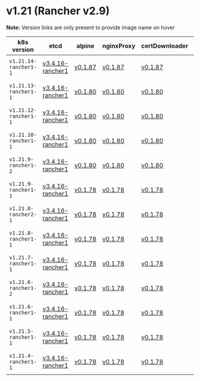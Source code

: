 # v1.21 (Rancher v2.9)

**Note:** Version links are only present to provide image name on hover

| k8s version| etcd| alpine| nginxProxy| certDownloader| kubernetesServicesSidecar| kubedns| dnsmasq| kubednsSidecar| kubednsAutoscaler| coredns| corednsAutoscaler| nodelocal| kubernetes| flannel| flannelCni| calicoNode| calicoCni| calicoControllers| calicoCtl| calicoFlexVol| canalNode| canalCni| canalControllers| canalFlannel| canalFlexVol| weaveNode| weaveCni| podInfraContainer| ingress| ingressBackend| ingressWebhook| metricsServer| windowsPodInfraContainer| aciCniDeployContainer| aciHostContainer| aciOpflexContainer| aciMcastContainer| aciOvsContainer| aciControllerContainer| aciGbpServerContainer| aciOpflexServerContainer |
| ----- | ----- | ----- | ----- | ----- | ----- | ----- | ----- | ----- | ----- | ----- | ----- | ----- | ----- | ----- | ----- | ----- | ----- | ----- | ----- | ----- | ----- | ----- | ----- | ----- | ----- | ----- | ----- | ----- | ----- | ----- | ----- | ----- | ----- | ----- | ----- | ----- | ----- | ----- | ----- | ----- | -----  |
| `v1.21.14-rancher1-1` | [v3.4.16-rancher1](## "rancher/mirrored-coreos-etcd")| [v0.1.87](## "rancher/rke-tools")| [v0.1.87](## "rancher/rke-tools")| [v0.1.87](## "rancher/rke-tools")| [v0.1.87](## "rancher/rke-tools")| [1.17.4](## "rancher/mirrored-k8s-dns-kube-dns")| [1.17.4](## "rancher/mirrored-k8s-dns-dnsmasq-nanny")| [1.17.4](## "rancher/mirrored-k8s-dns-sidecar")| [1.8.3](## "rancher/mirrored-cluster-proportional-autoscaler")| [1.8.4](## "rancher/mirrored-coredns-coredns")| [1.8.3](## "rancher/mirrored-cluster-proportional-autoscaler")| [1.18.0](## "rancher/mirrored-k8s-dns-node-cache")| [v1.21.14-rancher1](## "rancher/hyperkube")| [v0.15.1](## "rancher/mirrored-coreos-flannel")| [v0.3.0-rancher6](## "rancher/flannel-cni")| [v3.19.2](## "rancher/mirrored-calico-node")| [v3.19.2](## "rancher/mirrored-calico-cni")| [v3.19.2](## "rancher/mirrored-calico-kube-controllers")| [v3.19.2](## "rancher/mirrored-calico-ctl")| [v3.19.2](## "rancher/mirrored-calico-pod2daemon-flexvol")| [v3.19.2](## "rancher/mirrored-calico-node")| [v3.19.2](## "rancher/mirrored-calico-cni")| [v3.19.2](## "rancher/mirrored-calico-kube-controllers")| [v0.15.1](## "rancher/mirrored-coreos-flannel")| [v3.19.2](## "rancher/mirrored-calico-pod2daemon-flexvol")| [2.8.1](## "weaveworks/weave-kube")| [2.8.1](## "weaveworks/weave-npc")| [3.6](## "rancher/mirrored-pause")| [nginx-1.2.1-rancher1](## "rancher/nginx-ingress-controller")| [1.5-rancher1](## "rancher/mirrored-nginx-ingress-controller-defaultbackend")| [v1.1.1](## "rancher/mirrored-ingress-nginx-kube-webhook-certgen")| [v0.5.0](## "rancher/mirrored-metrics-server")| [3.6](## "rancher/mirrored-pause")| [5.2.3.2.1d150da](## "noiro/cnideploy")| [5.2.3.2.1d150da](## "noiro/aci-containers-host")| [5.2.3.2.1d150da](## "noiro/opflex")| [5.2.3.2.1d150da](## "noiro/opflex")| [5.2.3.2.1d150da](## "noiro/openvswitch")| [5.2.3.2.1d150da](## "noiro/aci-containers-controller")| [5.2.3.2.1d150da](## "noiro/gbp-server")| [5.2.3.2.1d150da](## "noiro/opflex-server") |
| `v1.21.13-rancher1-1` | [v3.4.16-rancher1](## "rancher/mirrored-coreos-etcd")| [v0.1.80](## "rancher/rke-tools")| [v0.1.80](## "rancher/rke-tools")| [v0.1.80](## "rancher/rke-tools")| [v0.1.80](## "rancher/rke-tools")| [1.17.4](## "rancher/mirrored-k8s-dns-kube-dns")| [1.17.4](## "rancher/mirrored-k8s-dns-dnsmasq-nanny")| [1.17.4](## "rancher/mirrored-k8s-dns-sidecar")| [1.8.3](## "rancher/mirrored-cluster-proportional-autoscaler")| [1.8.4](## "rancher/mirrored-coredns-coredns")| [1.8.3](## "rancher/mirrored-cluster-proportional-autoscaler")| [1.18.0](## "rancher/mirrored-k8s-dns-node-cache")| [v1.21.13-rancher1](## "rancher/hyperkube")| [v0.15.1](## "rancher/mirrored-coreos-flannel")| [v0.3.0-rancher6](## "rancher/flannel-cni")| [v3.19.2](## "rancher/mirrored-calico-node")| [v3.19.2](## "rancher/mirrored-calico-cni")| [v3.19.2](## "rancher/mirrored-calico-kube-controllers")| [v3.19.2](## "rancher/mirrored-calico-ctl")| [v3.19.2](## "rancher/mirrored-calico-pod2daemon-flexvol")| [v3.19.2](## "rancher/mirrored-calico-node")| [v3.19.2](## "rancher/mirrored-calico-cni")| [v3.19.2](## "rancher/mirrored-calico-kube-controllers")| [v0.15.1](## "rancher/mirrored-coreos-flannel")| [v3.19.2](## "rancher/mirrored-calico-pod2daemon-flexvol")| [2.8.1](## "weaveworks/weave-kube")| [2.8.1](## "weaveworks/weave-npc")| [3.6](## "rancher/mirrored-pause")| [nginx-1.2.1-rancher1](## "rancher/nginx-ingress-controller")| [1.5-rancher1](## "rancher/mirrored-nginx-ingress-controller-defaultbackend")| [v1.1.1](## "rancher/mirrored-ingress-nginx-kube-webhook-certgen")| [v0.5.0](## "rancher/mirrored-metrics-server")| [3.6](## "rancher/mirrored-pause")| [5.1.1.0.1ae238a](## "noiro/cnideploy")| [5.1.1.0.1ae238a](## "noiro/aci-containers-host")| [5.1.1.0.1ae238a](## "noiro/opflex")| [5.1.1.0.1ae238a](## "noiro/opflex")| [5.1.1.0.1ae238a](## "noiro/openvswitch")| [5.1.1.0.1ae238a](## "noiro/aci-containers-controller")| [5.1.1.0.1ae238a](## "noiro/gbp-server")| [5.1.1.0.1ae238a](## "noiro/opflex-server") |
| `v1.21.12-rancher1-1` | [v3.4.16-rancher1](## "rancher/mirrored-coreos-etcd")| [v0.1.80](## "rancher/rke-tools")| [v0.1.80](## "rancher/rke-tools")| [v0.1.80](## "rancher/rke-tools")| [v0.1.80](## "rancher/rke-tools")| [1.17.4](## "rancher/mirrored-k8s-dns-kube-dns")| [1.17.4](## "rancher/mirrored-k8s-dns-dnsmasq-nanny")| [1.17.4](## "rancher/mirrored-k8s-dns-sidecar")| [1.8.3](## "rancher/mirrored-cluster-proportional-autoscaler")| [1.8.4](## "rancher/mirrored-coredns-coredns")| [1.8.3](## "rancher/mirrored-cluster-proportional-autoscaler")| [1.18.0](## "rancher/mirrored-k8s-dns-node-cache")| [v1.21.12-rancher1](## "rancher/hyperkube")| [v0.15.1](## "rancher/mirrored-coreos-flannel")| [v0.3.0-rancher6](## "rancher/flannel-cni")| [v3.19.2](## "rancher/mirrored-calico-node")| [v3.19.2](## "rancher/mirrored-calico-cni")| [v3.19.2](## "rancher/mirrored-calico-kube-controllers")| [v3.19.2](## "rancher/mirrored-calico-ctl")| [v3.19.2](## "rancher/mirrored-calico-pod2daemon-flexvol")| [v3.19.2](## "rancher/mirrored-calico-node")| [v3.19.2](## "rancher/mirrored-calico-cni")| [v3.19.2](## "rancher/mirrored-calico-kube-controllers")| [v0.15.1](## "rancher/mirrored-coreos-flannel")| [v3.19.2](## "rancher/mirrored-calico-pod2daemon-flexvol")| [2.8.1](## "weaveworks/weave-kube")| [2.8.1](## "weaveworks/weave-npc")| [3.6](## "rancher/mirrored-pause")| [nginx-1.2.0-rancher1](## "rancher/nginx-ingress-controller")| [1.5-rancher1](## "rancher/mirrored-nginx-ingress-controller-defaultbackend")| [v1.1.1](## "rancher/mirrored-ingress-nginx-kube-webhook-certgen")| [v0.5.0](## "rancher/mirrored-metrics-server")| [3.6](## "rancher/mirrored-pause")| [5.1.1.0.1ae238a](## "noiro/cnideploy")| [5.1.1.0.1ae238a](## "noiro/aci-containers-host")| [5.1.1.0.1ae238a](## "noiro/opflex")| [5.1.1.0.1ae238a](## "noiro/opflex")| [5.1.1.0.1ae238a](## "noiro/openvswitch")| [5.1.1.0.1ae238a](## "noiro/aci-containers-controller")| [5.1.1.0.1ae238a](## "noiro/gbp-server")| [5.1.1.0.1ae238a](## "noiro/opflex-server") |
| `v1.21.10-rancher1-1` | [v3.4.16-rancher1](## "rancher/mirrored-coreos-etcd")| [v0.1.80](## "rancher/rke-tools")| [v0.1.80](## "rancher/rke-tools")| [v0.1.80](## "rancher/rke-tools")| [v0.1.80](## "rancher/rke-tools")| [1.17.4](## "rancher/mirrored-k8s-dns-kube-dns")| [1.17.4](## "rancher/mirrored-k8s-dns-dnsmasq-nanny")| [1.17.4](## "rancher/mirrored-k8s-dns-sidecar")| [1.8.3](## "rancher/mirrored-cluster-proportional-autoscaler")| [1.8.4](## "rancher/mirrored-coredns-coredns")| [1.8.3](## "rancher/mirrored-cluster-proportional-autoscaler")| [1.18.0](## "rancher/mirrored-k8s-dns-node-cache")| [v1.21.10-rancher1](## "rancher/hyperkube")| [v0.15.1](## "rancher/mirrored-coreos-flannel")| [v0.3.0-rancher6](## "rancher/flannel-cni")| [v3.19.2](## "rancher/mirrored-calico-node")| [v3.19.2](## "rancher/mirrored-calico-cni")| [v3.19.2](## "rancher/mirrored-calico-kube-controllers")| [v3.19.2](## "rancher/mirrored-calico-ctl")| [v3.19.2](## "rancher/mirrored-calico-pod2daemon-flexvol")| [v3.19.2](## "rancher/mirrored-calico-node")| [v3.19.2](## "rancher/mirrored-calico-cni")| [v3.19.2](## "rancher/mirrored-calico-kube-controllers")| [v0.15.1](## "rancher/mirrored-coreos-flannel")| [v3.19.2](## "rancher/mirrored-calico-pod2daemon-flexvol")| [2.8.1](## "weaveworks/weave-kube")| [2.8.1](## "weaveworks/weave-npc")| [3.6](## "rancher/mirrored-pause")| [nginx-1.1.0-rancher1](## "rancher/nginx-ingress-controller")| [1.5-rancher1](## "rancher/mirrored-nginx-ingress-controller-defaultbackend")| [v1.1.1](## "rancher/mirrored-ingress-nginx-kube-webhook-certgen")| [v0.5.0](## "rancher/mirrored-metrics-server")| [3.6](## "rancher/mirrored-pause")| [5.1.1.0.1ae238a](## "noiro/cnideploy")| [5.1.1.0.1ae238a](## "noiro/aci-containers-host")| [5.1.1.0.1ae238a](## "noiro/opflex")| [5.1.1.0.1ae238a](## "noiro/opflex")| [5.1.1.0.1ae238a](## "noiro/openvswitch")| [5.1.1.0.1ae238a](## "noiro/aci-containers-controller")| [5.1.1.0.1ae238a](## "noiro/gbp-server")| [5.1.1.0.1ae238a](## "noiro/opflex-server") |
| `v1.21.9-rancher1-2` | [v3.4.16-rancher1](## "rancher/mirrored-coreos-etcd")| [v0.1.80](## "rancher/rke-tools")| [v0.1.80](## "rancher/rke-tools")| [v0.1.80](## "rancher/rke-tools")| [v0.1.80](## "rancher/rke-tools")| [1.17.4](## "rancher/mirrored-k8s-dns-kube-dns")| [1.17.4](## "rancher/mirrored-k8s-dns-dnsmasq-nanny")| [1.17.4](## "rancher/mirrored-k8s-dns-sidecar")| [1.8.3](## "rancher/mirrored-cluster-proportional-autoscaler")| [1.8.4](## "rancher/mirrored-coredns-coredns")| [1.8.3](## "rancher/mirrored-cluster-proportional-autoscaler")| [1.18.0](## "rancher/mirrored-k8s-dns-node-cache")| [v1.21.9-rancher1](## "rancher/hyperkube")| [v0.15.1](## "rancher/mirrored-coreos-flannel")| [v0.3.0-rancher6](## "rancher/flannel-cni")| [v3.19.2](## "rancher/mirrored-calico-node")| [v3.19.2](## "rancher/mirrored-calico-cni")| [v3.19.2](## "rancher/mirrored-calico-kube-controllers")| [v3.19.2](## "rancher/mirrored-calico-ctl")| [v3.19.2](## "rancher/mirrored-calico-pod2daemon-flexvol")| [v3.19.2](## "rancher/mirrored-calico-node")| [v3.19.2](## "rancher/mirrored-calico-cni")| [v3.19.2](## "rancher/mirrored-calico-kube-controllers")| [v0.15.1](## "rancher/mirrored-coreos-flannel")| [v3.19.2](## "rancher/mirrored-calico-pod2daemon-flexvol")| [2.8.1](## "weaveworks/weave-kube")| [2.8.1](## "weaveworks/weave-npc")| [3.6](## "rancher/mirrored-pause")| [nginx-1.1.0-rancher1](## "rancher/nginx-ingress-controller")| [1.5-rancher1](## "rancher/mirrored-nginx-ingress-controller-defaultbackend")| [v1.1.1](## "rancher/mirrored-ingress-nginx-kube-webhook-certgen")| [v0.5.0](## "rancher/mirrored-metrics-server")| [3.6](## "rancher/mirrored-pause")| [5.1.1.0.1ae238a](## "noiro/cnideploy")| [5.1.1.0.1ae238a](## "noiro/aci-containers-host")| [5.1.1.0.1ae238a](## "noiro/opflex")| [5.1.1.0.1ae238a](## "noiro/opflex")| [5.1.1.0.1ae238a](## "noiro/openvswitch")| [5.1.1.0.1ae238a](## "noiro/aci-containers-controller")| [5.1.1.0.1ae238a](## "noiro/gbp-server")| [5.1.1.0.1ae238a](## "noiro/opflex-server") |
| `v1.21.9-rancher1-1` | [v3.4.16-rancher1](## "rancher/mirrored-coreos-etcd")| [v0.1.78](## "rancher/rke-tools")| [v0.1.78](## "rancher/rke-tools")| [v0.1.78](## "rancher/rke-tools")| [v0.1.78](## "rancher/rke-tools")| [1.17.4](## "rancher/mirrored-k8s-dns-kube-dns")| [1.17.4](## "rancher/mirrored-k8s-dns-dnsmasq-nanny")| [1.17.4](## "rancher/mirrored-k8s-dns-sidecar")| [1.8.3](## "rancher/mirrored-cluster-proportional-autoscaler")| [1.8.4](## "rancher/mirrored-coredns-coredns")| [1.8.3](## "rancher/mirrored-cluster-proportional-autoscaler")| [1.18.0](## "rancher/mirrored-k8s-dns-node-cache")| [v1.21.9-rancher1](## "rancher/hyperkube")| [v0.15.1](## "rancher/mirrored-coreos-flannel")| [v0.3.0-rancher6](## "rancher/flannel-cni")| [v3.19.2](## "rancher/mirrored-calico-node")| [v3.19.2](## "rancher/mirrored-calico-cni")| [v3.19.2](## "rancher/mirrored-calico-kube-controllers")| [v3.19.2](## "rancher/mirrored-calico-ctl")| [v3.19.2](## "rancher/mirrored-calico-pod2daemon-flexvol")| [v3.19.2](## "rancher/mirrored-calico-node")| [v3.19.2](## "rancher/mirrored-calico-cni")| [v3.19.2](## "rancher/mirrored-calico-kube-controllers")| [v0.15.1](## "rancher/mirrored-coreos-flannel")| [v3.19.2](## "rancher/mirrored-calico-pod2daemon-flexvol")| [2.8.1](## "weaveworks/weave-kube")| [2.8.1](## "weaveworks/weave-npc")| [3.4.1](## "rancher/mirrored-pause")| [nginx-1.1.0-rancher1](## "rancher/nginx-ingress-controller")| [1.5-rancher1](## "rancher/mirrored-nginx-ingress-controller-defaultbackend")| [v1.1.1](## "rancher/mirrored-ingress-nginx-kube-webhook-certgen")| [v0.5.0](## "rancher/mirrored-metrics-server")| [v0.1.6](## "rancher/kubelet-pause")| [5.1.1.0.1ae238a](## "noiro/cnideploy")| [5.1.1.0.1ae238a](## "noiro/aci-containers-host")| [5.1.1.0.1ae238a](## "noiro/opflex")| [5.1.1.0.1ae238a](## "noiro/opflex")| [5.1.1.0.1ae238a](## "noiro/openvswitch")| [5.1.1.0.1ae238a](## "noiro/aci-containers-controller")| [5.1.1.0.1ae238a](## "noiro/gbp-server")| [5.1.1.0.1ae238a](## "noiro/opflex-server") |
| `v1.21.8-rancher2-1` | [v3.4.16-rancher1](## "rancher/mirrored-coreos-etcd")| [v0.1.78](## "rancher/rke-tools")| [v0.1.78](## "rancher/rke-tools")| [v0.1.78](## "rancher/rke-tools")| [v0.1.78](## "rancher/rke-tools")| [1.17.4](## "rancher/mirrored-k8s-dns-kube-dns")| [1.17.4](## "rancher/mirrored-k8s-dns-dnsmasq-nanny")| [1.17.4](## "rancher/mirrored-k8s-dns-sidecar")| [1.8.3](## "rancher/mirrored-cluster-proportional-autoscaler")| [1.8.4](## "rancher/mirrored-coredns-coredns")| [1.8.3](## "rancher/mirrored-cluster-proportional-autoscaler")| [1.18.0](## "rancher/mirrored-k8s-dns-node-cache")| [v1.21.8-rancher2](## "rancher/hyperkube")| [v0.15.1](## "rancher/mirrored-coreos-flannel")| [v0.3.0-rancher6](## "rancher/flannel-cni")| [v3.19.2](## "rancher/mirrored-calico-node")| [v3.19.2](## "rancher/mirrored-calico-cni")| [v3.19.2](## "rancher/mirrored-calico-kube-controllers")| [v3.19.2](## "rancher/mirrored-calico-ctl")| [v3.19.2](## "rancher/mirrored-calico-pod2daemon-flexvol")| [v3.19.2](## "rancher/mirrored-calico-node")| [v3.19.2](## "rancher/mirrored-calico-cni")| [v3.19.2](## "rancher/mirrored-calico-kube-controllers")| [v0.15.1](## "rancher/mirrored-coreos-flannel")| [v3.19.2](## "rancher/mirrored-calico-pod2daemon-flexvol")| [2.8.1](## "weaveworks/weave-kube")| [2.8.1](## "weaveworks/weave-npc")| [3.4.1](## "rancher/mirrored-pause")| [nginx-0.49.3-rancher1](## "rancher/nginx-ingress-controller")| [1.5-rancher1](## "rancher/mirrored-nginx-ingress-controller-defaultbackend")| [v1.1.1](## "rancher/mirrored-ingress-nginx-kube-webhook-certgen")| [v0.5.0](## "rancher/mirrored-metrics-server")| [v0.1.6](## "rancher/kubelet-pause")| [5.1.1.0.1ae238a](## "noiro/cnideploy")| [5.1.1.0.1ae238a](## "noiro/aci-containers-host")| [5.1.1.0.1ae238a](## "noiro/opflex")| [5.1.1.0.1ae238a](## "noiro/opflex")| [5.1.1.0.1ae238a](## "noiro/openvswitch")| [5.1.1.0.1ae238a](## "noiro/aci-containers-controller")| [5.1.1.0.1ae238a](## "noiro/gbp-server")| [5.1.1.0.1ae238a](## "noiro/opflex-server") |
| `v1.21.8-rancher1-1` | [v3.4.16-rancher1](## "rancher/mirrored-coreos-etcd")| [v0.1.78](## "rancher/rke-tools")| [v0.1.78](## "rancher/rke-tools")| [v0.1.78](## "rancher/rke-tools")| [v0.1.78](## "rancher/rke-tools")| [1.17.4](## "rancher/mirrored-k8s-dns-kube-dns")| [1.17.4](## "rancher/mirrored-k8s-dns-dnsmasq-nanny")| [1.17.4](## "rancher/mirrored-k8s-dns-sidecar")| [1.8.3](## "rancher/mirrored-cluster-proportional-autoscaler")| [1.8.4](## "rancher/mirrored-coredns-coredns")| [1.8.3](## "rancher/mirrored-cluster-proportional-autoscaler")| [1.18.0](## "rancher/mirrored-k8s-dns-node-cache")| [v1.21.8-rancher1](## "rancher/hyperkube")| [v0.15.1](## "rancher/mirrored-coreos-flannel")| [v0.3.0-rancher6](## "rancher/flannel-cni")| [v3.19.2](## "rancher/mirrored-calico-node")| [v3.19.2](## "rancher/mirrored-calico-cni")| [v3.19.2](## "rancher/mirrored-calico-kube-controllers")| [v3.19.2](## "rancher/mirrored-calico-ctl")| [v3.19.2](## "rancher/mirrored-calico-pod2daemon-flexvol")| [v3.19.2](## "rancher/mirrored-calico-node")| [v3.19.2](## "rancher/mirrored-calico-cni")| [v3.19.2](## "rancher/mirrored-calico-kube-controllers")| [v0.15.1](## "rancher/mirrored-coreos-flannel")| [v3.19.2](## "rancher/mirrored-calico-pod2daemon-flexvol")| [2.8.1](## "weaveworks/weave-kube")| [2.8.1](## "weaveworks/weave-npc")| [3.4.1](## "rancher/mirrored-pause")| [nginx-0.49.3-rancher1](## "rancher/nginx-ingress-controller")| [1.5-rancher1](## "rancher/mirrored-nginx-ingress-controller-defaultbackend")| [v1.1.1](## "rancher/mirrored-ingress-nginx-kube-webhook-certgen")| [v0.5.0](## "rancher/mirrored-metrics-server")| [v0.1.6](## "rancher/kubelet-pause")| [5.1.1.0.1ae238a](## "noiro/cnideploy")| [5.1.1.0.1ae238a](## "noiro/aci-containers-host")| [5.1.1.0.1ae238a](## "noiro/opflex")| [5.1.1.0.1ae238a](## "noiro/opflex")| [5.1.1.0.1ae238a](## "noiro/openvswitch")| [5.1.1.0.1ae238a](## "noiro/aci-containers-controller")| [5.1.1.0.1ae238a](## "noiro/gbp-server")| [5.1.1.0.1ae238a](## "noiro/opflex-server") |
| `v1.21.7-rancher1-1` | [v3.4.16-rancher1](## "rancher/mirrored-coreos-etcd")| [v0.1.78](## "rancher/rke-tools")| [v0.1.78](## "rancher/rke-tools")| [v0.1.78](## "rancher/rke-tools")| [v0.1.78](## "rancher/rke-tools")| [1.17.4](## "rancher/mirrored-k8s-dns-kube-dns")| [1.17.4](## "rancher/mirrored-k8s-dns-dnsmasq-nanny")| [1.17.4](## "rancher/mirrored-k8s-dns-sidecar")| [1.8.3](## "rancher/mirrored-cluster-proportional-autoscaler")| [1.8.4](## "rancher/mirrored-coredns-coredns")| [1.8.3](## "rancher/mirrored-cluster-proportional-autoscaler")| [1.18.0](## "rancher/mirrored-k8s-dns-node-cache")| [v1.21.7-rancher1](## "rancher/hyperkube")| [v0.15.1](## "rancher/mirrored-coreos-flannel")| [v0.3.0-rancher6](## "rancher/flannel-cni")| [v3.19.2](## "rancher/mirrored-calico-node")| [v3.19.2](## "rancher/mirrored-calico-cni")| [v3.19.2](## "rancher/mirrored-calico-kube-controllers")| [v3.19.2](## "rancher/mirrored-calico-ctl")| [v3.19.2](## "rancher/mirrored-calico-pod2daemon-flexvol")| [v3.19.2](## "rancher/mirrored-calico-node")| [v3.19.2](## "rancher/mirrored-calico-cni")| [v3.19.2](## "rancher/mirrored-calico-kube-controllers")| [v0.15.1](## "rancher/mirrored-coreos-flannel")| [v3.19.2](## "rancher/mirrored-calico-pod2daemon-flexvol")| [2.8.1](## "weaveworks/weave-kube")| [2.8.1](## "weaveworks/weave-npc")| [3.4.1](## "rancher/mirrored-pause")| [nginx-0.49.3-rancher1](## "rancher/nginx-ingress-controller")| [1.5-rancher1](## "rancher/mirrored-nginx-ingress-controller-defaultbackend")| [v1.1.1](## "rancher/mirrored-ingress-nginx-kube-webhook-certgen")| [v0.5.0](## "rancher/mirrored-metrics-server")| [v0.1.6](## "rancher/kubelet-pause")| [5.1.1.0.1ae238a](## "noiro/cnideploy")| [5.1.1.0.1ae238a](## "noiro/aci-containers-host")| [5.1.1.0.1ae238a](## "noiro/opflex")| [5.1.1.0.1ae238a](## "noiro/opflex")| [5.1.1.0.1ae238a](## "noiro/openvswitch")| [5.1.1.0.1ae238a](## "noiro/aci-containers-controller")| [5.1.1.0.1ae238a](## "noiro/gbp-server")| [5.1.1.0.1ae238a](## "noiro/opflex-server") |
| `v1.21.6-rancher1-2` | [v3.4.16-rancher1](## "rancher/mirrored-coreos-etcd")| [v0.1.78](## "rancher/rke-tools")| [v0.1.78](## "rancher/rke-tools")| [v0.1.78](## "rancher/rke-tools")| [v0.1.78](## "rancher/rke-tools")| [1.17.4](## "rancher/mirrored-k8s-dns-kube-dns")| [1.17.4](## "rancher/mirrored-k8s-dns-dnsmasq-nanny")| [1.17.4](## "rancher/mirrored-k8s-dns-sidecar")| [1.8.3](## "rancher/mirrored-cluster-proportional-autoscaler")| [1.8.4](## "rancher/mirrored-coredns-coredns")| [1.8.3](## "rancher/mirrored-cluster-proportional-autoscaler")| [1.18.0](## "rancher/mirrored-k8s-dns-node-cache")| [v1.21.6-rancher1](## "rancher/hyperkube")| [v0.15.1](## "rancher/mirrored-coreos-flannel")| [v0.3.0-rancher6](## "rancher/flannel-cni")| [v3.19.2](## "rancher/mirrored-calico-node")| [v3.19.2](## "rancher/mirrored-calico-cni")| [v3.19.2](## "rancher/mirrored-calico-kube-controllers")| [v3.19.2](## "rancher/mirrored-calico-ctl")| [v3.19.2](## "rancher/mirrored-calico-pod2daemon-flexvol")| [v3.19.2](## "rancher/mirrored-calico-node")| [v3.19.2](## "rancher/mirrored-calico-cni")| [v3.19.2](## "rancher/mirrored-calico-kube-controllers")| [v0.15.1](## "rancher/mirrored-coreos-flannel")| [v3.19.2](## "rancher/mirrored-calico-pod2daemon-flexvol")| [2.8.1](## "weaveworks/weave-kube")| [2.8.1](## "weaveworks/weave-npc")| [3.4.1](## "rancher/mirrored-pause")| [nginx-0.49.3-rancher1](## "rancher/nginx-ingress-controller")| [1.5-rancher1](## "rancher/mirrored-nginx-ingress-controller-defaultbackend")| [v1.1.1](## "rancher/mirrored-ingress-nginx-kube-webhook-certgen")| [v0.5.0](## "rancher/mirrored-metrics-server")| [v0.1.6](## "rancher/kubelet-pause")| [5.1.1.0.1ae238a](## "noiro/cnideploy")| [5.1.1.0.1ae238a](## "noiro/aci-containers-host")| [5.1.1.0.1ae238a](## "noiro/opflex")| [5.1.1.0.1ae238a](## "noiro/opflex")| [5.1.1.0.1ae238a](## "noiro/openvswitch")| [5.1.1.0.1ae238a](## "noiro/aci-containers-controller")| [5.1.1.0.1ae238a](## "noiro/gbp-server")| [5.1.1.0.1ae238a](## "noiro/opflex-server") |
| `v1.21.6-rancher1-1` | [v3.4.16-rancher1](## "rancher/mirrored-coreos-etcd")| [v0.1.78](## "rancher/rke-tools")| [v0.1.78](## "rancher/rke-tools")| [v0.1.78](## "rancher/rke-tools")| [v0.1.78](## "rancher/rke-tools")| [1.17.4](## "rancher/mirrored-k8s-dns-kube-dns")| [1.17.4](## "rancher/mirrored-k8s-dns-dnsmasq-nanny")| [1.17.4](## "rancher/mirrored-k8s-dns-sidecar")| [1.8.3](## "rancher/mirrored-cluster-proportional-autoscaler")| [1.8.4](## "rancher/mirrored-coredns-coredns")| [1.8.3](## "rancher/mirrored-cluster-proportional-autoscaler")| [1.18.0](## "rancher/mirrored-k8s-dns-node-cache")| [v1.21.6-rancher1](## "rancher/hyperkube")| [v0.14.0](## "rancher/mirrored-coreos-flannel")| [v0.3.0-rancher6](## "rancher/flannel-cni")| [v3.19.2](## "rancher/mirrored-calico-node")| [v3.19.2](## "rancher/mirrored-calico-cni")| [v3.19.2](## "rancher/mirrored-calico-kube-controllers")| [v3.19.2](## "rancher/mirrored-calico-ctl")| [v3.19.2](## "rancher/mirrored-calico-pod2daemon-flexvol")| [v3.19.2](## "rancher/mirrored-calico-node")| [v3.19.2](## "rancher/mirrored-calico-cni")| [v3.19.2](## "rancher/mirrored-calico-kube-controllers")| [v0.14.0](## "rancher/mirrored-coreos-flannel")| [v3.19.2](## "rancher/mirrored-calico-pod2daemon-flexvol")| [2.8.1](## "weaveworks/weave-kube")| [2.8.1](## "weaveworks/weave-npc")| [3.4.1](## "rancher/mirrored-pause")| [nginx-0.49.3-rancher1](## "rancher/nginx-ingress-controller")| [1.5-rancher1](## "rancher/mirrored-nginx-ingress-controller-defaultbackend")| [v1.1.1](## "rancher/mirrored-ingress-nginx-kube-webhook-certgen")| [v0.5.0](## "rancher/mirrored-metrics-server")| [v0.1.6](## "rancher/kubelet-pause")| [5.1.1.0.1ae238a](## "noiro/cnideploy")| [5.1.1.0.1ae238a](## "noiro/aci-containers-host")| [5.1.1.0.1ae238a](## "noiro/opflex")| [5.1.1.0.1ae238a](## "noiro/opflex")| [5.1.1.0.1ae238a](## "noiro/openvswitch")| [5.1.1.0.1ae238a](## "noiro/aci-containers-controller")| [5.1.1.0.1ae238a](## "noiro/gbp-server")| [5.1.1.0.1ae238a](## "noiro/opflex-server") |
| `v1.21.5-rancher1-1` | [v3.4.16-rancher1](## "rancher/mirrored-coreos-etcd")| [v0.1.78](## "rancher/rke-tools")| [v0.1.78](## "rancher/rke-tools")| [v0.1.78](## "rancher/rke-tools")| [v0.1.78](## "rancher/rke-tools")| [1.17.4](## "rancher/mirrored-k8s-dns-kube-dns")| [1.17.4](## "rancher/mirrored-k8s-dns-dnsmasq-nanny")| [1.17.4](## "rancher/mirrored-k8s-dns-sidecar")| [1.8.3](## "rancher/mirrored-cluster-proportional-autoscaler")| [1.8.4](## "rancher/mirrored-coredns-coredns")| [1.8.3](## "rancher/mirrored-cluster-proportional-autoscaler")| [1.18.0](## "rancher/mirrored-k8s-dns-node-cache")| [v1.21.5-rancher1](## "rancher/hyperkube")| [v0.14.0](## "rancher/mirrored-coreos-flannel")| [v0.3.0-rancher6](## "rancher/flannel-cni")| [v3.19.2](## "rancher/mirrored-calico-node")| [v3.19.2](## "rancher/mirrored-calico-cni")| [v3.19.2](## "rancher/mirrored-calico-kube-controllers")| [v3.19.2](## "rancher/mirrored-calico-ctl")| [v3.19.2](## "rancher/mirrored-calico-pod2daemon-flexvol")| [v3.19.2](## "rancher/mirrored-calico-node")| [v3.19.2](## "rancher/mirrored-calico-cni")| [v3.19.2](## "rancher/mirrored-calico-kube-controllers")| [v0.14.0](## "rancher/mirrored-coreos-flannel")| [v3.19.2](## "rancher/mirrored-calico-pod2daemon-flexvol")| [2.8.1](## "weaveworks/weave-kube")| [2.8.1](## "weaveworks/weave-npc")| [3.4.1](## "rancher/mirrored-pause")| [nginx-0.48.1-rancher1](## "rancher/nginx-ingress-controller")| [1.5-rancher1](## "rancher/mirrored-nginx-ingress-controller-defaultbackend")| [v1.5.1](## "rancher/mirrored-jettech-kube-webhook-certgen")| [v0.5.0](## "rancher/mirrored-metrics-server")| [v0.1.6](## "rancher/kubelet-pause")| [5.1.1.0.1ae238a](## "noiro/cnideploy")| [5.1.1.0.1ae238a](## "noiro/aci-containers-host")| [5.1.1.0.1ae238a](## "noiro/opflex")| [5.1.1.0.1ae238a](## "noiro/opflex")| [5.1.1.0.1ae238a](## "noiro/openvswitch")| [5.1.1.0.1ae238a](## "noiro/aci-containers-controller")| [5.1.1.0.1ae238a](## "noiro/gbp-server")| [5.1.1.0.1ae238a](## "noiro/opflex-server") |
| `v1.21.4-rancher1-1` | [v3.4.16-rancher1](## "rancher/mirrored-coreos-etcd")| [v0.1.78](## "rancher/rke-tools")| [v0.1.78](## "rancher/rke-tools")| [v0.1.78](## "rancher/rke-tools")| [v0.1.78](## "rancher/rke-tools")| [1.17.4](## "rancher/mirrored-k8s-dns-kube-dns")| [1.17.4](## "rancher/mirrored-k8s-dns-dnsmasq-nanny")| [1.17.4](## "rancher/mirrored-k8s-dns-sidecar")| [1.8.3](## "rancher/mirrored-cluster-proportional-autoscaler")| [1.8.4](## "rancher/mirrored-coredns-coredns")| [1.8.3](## "rancher/mirrored-cluster-proportional-autoscaler")| [1.18.0](## "rancher/mirrored-k8s-dns-node-cache")| [v1.21.4-rancher1](## "rancher/hyperkube")| [v0.14.0](## "rancher/mirrored-coreos-flannel")| [v0.3.0-rancher6](## "rancher/flannel-cni")| [v3.19.2](## "rancher/mirrored-calico-node")| [v3.19.2](## "rancher/mirrored-calico-cni")| [v3.19.2](## "rancher/mirrored-calico-kube-controllers")| [v3.19.2](## "rancher/mirrored-calico-ctl")| [v3.19.2](## "rancher/mirrored-calico-pod2daemon-flexvol")| [v3.19.2](## "rancher/mirrored-calico-node")| [v3.19.2](## "rancher/mirrored-calico-cni")| [v3.19.2](## "rancher/mirrored-calico-kube-controllers")| [v0.14.0](## "rancher/mirrored-coreos-flannel")| [v3.19.2](## "rancher/mirrored-calico-pod2daemon-flexvol")| [2.8.1](## "weaveworks/weave-kube")| [2.8.1](## "weaveworks/weave-npc")| [3.4.1](## "rancher/mirrored-pause")| [nginx-0.48.1-rancher1](## "rancher/nginx-ingress-controller")| [1.5-rancher1](## "rancher/mirrored-nginx-ingress-controller-defaultbackend")| [v1.5.1](## "rancher/mirrored-jettech-kube-webhook-certgen")| [v0.5.0](## "rancher/mirrored-metrics-server")| [v0.1.6](## "rancher/kubelet-pause")| [5.1.1.0.1ae238a](## "noiro/cnideploy")| [5.1.1.0.1ae238a](## "noiro/aci-containers-host")| [5.1.1.0.1ae238a](## "noiro/opflex")| [5.1.1.0.1ae238a](## "noiro/opflex")| [5.1.1.0.1ae238a](## "noiro/openvswitch")| [5.1.1.0.1ae238a](## "noiro/aci-containers-controller")| [5.1.1.0.1ae238a](## "noiro/gbp-server")| [5.1.1.0.1ae238a](## "noiro/opflex-server") |



